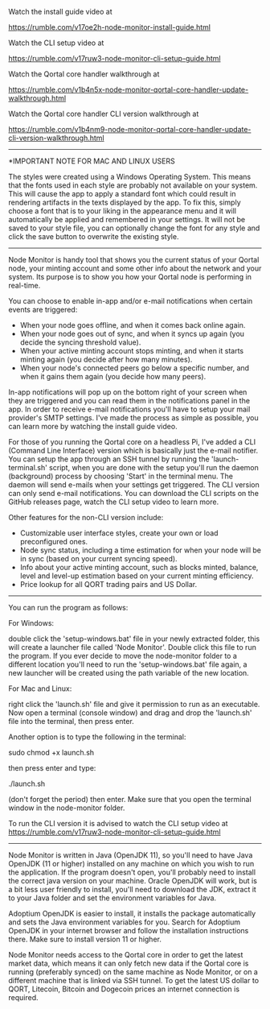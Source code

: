 
Watch the install guide video at 

https://rumble.com/v17oe2h-node-monitor-install-guide.html

Watch the CLI setup video at 

https://rumble.com/v17ruw3-node-monitor-cli-setup-guide.html

Watch the Qortal core handler walkthrough at 

https://rumble.com/v1b4n5x-node-monitor-qortal-core-handler-update-walkthrough.html

Watch the Qortal core handler CLI version walkthrough at 

https://rumble.com/v1b4nm9-node-monitor-qortal-core-handler-update-cli-version-walkthrough.html

--------

*IMPORTANT NOTE FOR MAC AND LINUX USERS

The styles were created using a Windows Operating System. This means that the fonts used in each style are probably not available on your system. This will cause the app to apply a standard font which could result in rendering artifacts in the texts displayed by the app. To fix this, simply choose a font that is to your liking in the appearance menu and it will automatically be applied and remembered in your settings. It will not be saved to your style file, you can optionally change the font for any style and click the save button to overwrite the existing style.

--------

Node Monitor is handy tool that shows you the current status of your Qortal node, your minting account and some other info about the network and your system. Its purpose is to show you how your Qortal node is performing in real-time.

You can choose to enable in-app and/or e-mail notifications when certain events are triggered:

- When your node goes offline, and when it comes back online again.
- When your node goes out of sync, and when it syncs up again (you decide the syncing threshold value).
- When your active minting account stops minting, and when it starts minting again (you decide after how many minutes).
- When your node's connected peers go below a specific number, and when it gains them again (you decide how many peers).

In-app notifications will pop up on the bottom right of your screen when they are triggered and you can read them in the notifications panel in the app. In order to receive e-mail notifications you'll have to setup your mail provider's SMTP settings. I've made the process as simple as possible, you can learn more by watching the install guide video.

For those of you running the Qortal core on a headless Pi, I've added a CLI (Command Line Interface) version which is basically just the e-mail notifier. You can setup the app through an SSH tunnel by running the 'launch-terminal.sh' script, when you are done with the setup you'll run the daemon (background) process by choosing 'Start' in the terminal menu. The daemon will send e-mails when your settings get triggered. The CLI version can only send e-mail notifications. You can download the CLI scripts on the GitHub releases page, watch the CLI setup video to learn more. 

Other features for the non-CLI version include:

- Customizable user interface styles, create your own or load preconfigured ones.
- Node sync status, including a time estimation for when your node will be in sync (based on your current syncing speed).
- Info about your active minting account, such as blocks minted, balance, level and level-up estimation based on your current minting efficiency.
- Price lookup for all QORT trading pairs and US Dollar.

------

You can run the program as follows:

For Windows:

double click the 'setup-windows.bat' file in your newly extracted folder, this will create a launcher file called 'Node Monitor'. Double click this file to run the program. If you ever decide to move the node-monitor folder to a different location you'll need to run the 'setup-windows.bat' file again, a new launcher will be created using the path variable of the new location.

For Mac and Linux:

right click the 'launch.sh' file and give it permission to run as an executable. Now open a terminal (console window) and drag and drop the 'launch.sh' file into the terminal, then press enter. 

Another option is to type the following in the terminal:

sudo chmod +x launch.sh

then press enter and type:

./launch.sh

 (don't forget the period) then enter. Make sure that you open the terminal window in the node-monitor folder.
 
 
To run the CLI version it is advised to watch the CLI setup video at https://rumble.com/v17ruw3-node-monitor-cli-setup-guide.html

----------

Node Monitor is written in Java (OpenJDK 11), so you'll need to have Java OpenJDK (11 or higher) installed on any machine on which you wish to run the application. If the program doesn't open, you'll probably need to install the correct java version on your machine. Oracle OpenJDK will work, but is a bit less user friendly to install, you'll need to download the JDK, extract it to your Java folder and set the environment variables for Java. 

Adoptium OpenJDK is easier to install, it installs the package automatically and sets the Java environment variables for you. Search for Adoptium OpenJDK in your internet browser and follow the installation instructions there. Make sure to install version 11 or higher.

Node Monitor needs access to the Qortal core in order to get the latest market data, which means it can only fetch new data if the Qortal core is running (preferably synced) on the same machine as Node Monitor, or on a different machine that is linked via SSH tunnel. To get the latest US dollar to QORT, Litecoin, Bitcoin and Dogecoin prices an internet connection is required.
